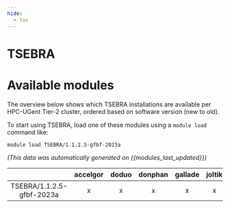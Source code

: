 ```yaml
---
hide:
  - toc
---
```


TSEBRA
======

# Available modules


The overview below shows which TSEBRA installations are available per HPC-UGent Tier-2 cluster, ordered based on software version (new to old).

To start using TSEBRA, load one of these modules using a `module load` command like:

```shell
module load TSEBRA/1.1.2.5-gfbf-2023a
```

*(This data was automatically generated on {{modules_last_updated}})*

| |accelgor|doduo|donphan|gallade|joltik|litleo|shinx|
| :---: | :---: | :---: | :---: | :---: | :---: | :---: | :---: |
|TSEBRA/1.1.2.5-gfbf-2023a|x|x|x|x|x|x|x|
